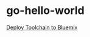 # go-hello-world

[Deploy Toolchain to Bluemix](https://console.bluemix.net/devops/setup/deploy/?repository=https%3A//github.com/justinmccoy/simple-go-toolchain.git)
